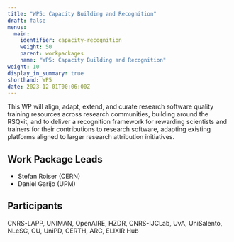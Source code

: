 ```yaml
---
title: "WP5: Capacity Building and Recognition"
draft: false
menus:
  main:
    identifier: capacity-recognition
    weight: 50
    parent: workpackages
    name: "WP5: Capacity Building and Recognition"
weight: 10
display_in_summary: true
shorthand: WP5
date: 2023-12-01T00:06:00Z
---
```


This WP will align, adapt, extend, and curate research software quality training resources across research communities, building around the RSQkit, and to deliver a recognition framework for rewarding scientists and trainers for their contributions to research software, adapting existing platforms aligned to larger research attribution initiatives.

## Work Package Leads

- Stefan Roiser (CERN)
- Daniel Garijo (UPM)

## Participants

CNRS-LAPP, UNIMAN, OpenAIRE, HZDR, CNRS-IJCLab, UvA, UniSalento, NLeSC, CU, UniPD, CERTH, ARC, ELIXIR Hub
